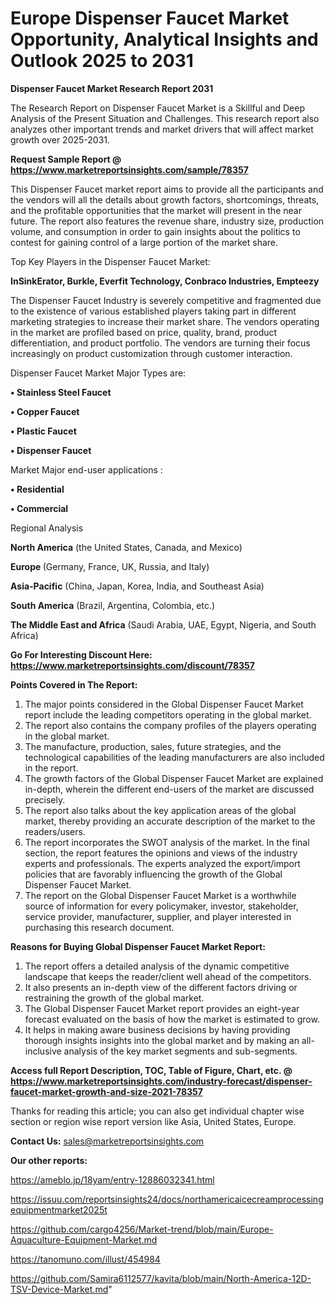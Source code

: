 # Europe Dispenser Faucet Market Opportunity, Analytical Insights and Outlook 2025 to 2031

<strong>Dispenser Faucet Market Research Report 2031</strong>

The Research Report on Dispenser Faucet Market is a Skillful and Deep Analysis of the Present Situation and Challenges. This research report also analyzes other important trends and market drivers that will affect market growth over 2025-2031.

<strong>Request Sample Report @ <a href=https://www.marketreportsinsights.com/sample/78357>https://www.marketreportsinsights.com/sample/78357</a></strong>

This Dispenser Faucet market report aims to provide all the participants and the vendors will all the details about growth factors, shortcomings, threats, and the profitable opportunities that the market will present in the near future. The report also features the revenue share, industry size, production volume, and consumption in order to gain insights about the politics to contest for gaining control of a large portion of the market share.

Top Key Players in the Dispenser Faucet Market:

<strong>InSinkErator, Burkle, Everfit Technology, Conbraco Industries, Empteezy</strong>

The Dispenser Faucet Industry is severely competitive and fragmented due to the existence of various established players taking part in different marketing strategies to increase their market share. The vendors operating in the market are profiled based on price, quality, brand, product differentiation, and product portfolio. The vendors are turning their focus increasingly on product customization through customer interaction.

Dispenser Faucet Market Major Types are:

<strong>• Stainless Steel Faucet

• Copper Faucet

• Plastic Faucet

• Dispenser Faucet</strong>

Market Major end-user applications :

<strong>• Residential

• Commercial</strong>

Regional Analysis

</u><strong><b>North America</b></strong> (the United States, Canada, and Mexico)

<strong><b>Europe </b></strong>(Germany, France, UK, Russia, and Italy)

<strong><b>Asia-Pacific</b></strong> (China, Japan, Korea, India, and Southeast Asia)

<strong><b>South America</b></strong> (Brazil, Argentina, Colombia, etc.)

<strong><b>The Middle East and Africa</b></strong> (Saudi Arabia, UAE, Egypt, Nigeria, and South Africa)

<strong>Go For Interesting Discount Here: <a href=https://www.marketreportsinsights.com/discount/78357>https://www.marketreportsinsights.com/discount/78357</a></strong>

<strong>Points Covered in The Report:</strong>
<ol>
  <li>The major points considered in the Global Dispenser Faucet Market report include the leading competitors operating in the global market.</li>
  <li>The report also contains the company profiles of the players operating in the global market.</li>
  <li>The manufacture, production, sales, future strategies, and the technological capabilities of the leading manufacturers are also included in the report.</li>
  <li>The growth factors of the Global Dispenser Faucet Market are explained in-depth, wherein the different end-users of the market are discussed precisely.</li>
  <li>The report also talks about the key application areas of the global market, thereby providing an accurate description of the market to the readers/users.</li>
  <li>The report incorporates the SWOT analysis of the market. In the final section, the report features the opinions and views of the industry experts and professionals. The experts analyzed the export/import policies that are favorably influencing the growth of the Global Dispenser Faucet Market.</li>
  <li>The report on the Global Dispenser Faucet Market is a worthwhile source of information for every policymaker, investor, stakeholder, service provider, manufacturer, supplier, and player interested in purchasing this research document.</li>
</ol>
<strong>Reasons for Buying Global Dispenser Faucet Market Report:</strong>

<ol>
  <li>The report offers a detailed analysis of the dynamic competitive landscape that keeps the reader/client well ahead of the competitors.</li>
  <li>It also presents an in-depth view of the different factors driving or restraining the growth of the global market.</li>
  <li>The Global Dispenser Faucet Market report provides an eight-year forecast evaluated on the basis of how the market is estimated to grow.</li>
  <li>It helps in making aware business decisions by having providing thorough insights insights into the global market and by making an all-inclusive analysis of the key market segments and sub-segments.</li>
</ol>
<strong>Access full Report Description, TOC, Table of Figure, Chart, etc. @ <a href=https://www.marketreportsinsights.com/industry-forecast/dispenser-faucet-market-growth-and-size-2021-78357>https://www.marketreportsinsights.com/industry-forecast/dispenser-faucet-market-growth-and-size-2021-78357</a></strong>


Thanks for reading this article; you can also get individual chapter wise section or region wise report version like Asia, United States, Europe.

<strong>Contact Us:</strong>
sales@marketreportsinsights.com

<strong>Our other reports:</strong>

<a href=https://ameblo.jp/18yam/entry-12886032341.html>https://ameblo.jp/18yam/entry-12886032341.html</a>

<a href=https://issuu.com/reportsinsights24/docs/northamericaicecreamprocessingequipmentmarket2025t>https://issuu.com/reportsinsights24/docs/northamericaicecreamprocessingequipmentmarket2025t</a>

<a href=https://github.com/cargo4256/Market-trend/blob/main/Europe-Aquaculture-Equipment-Market.md>https://github.com/cargo4256/Market-trend/blob/main/Europe-Aquaculture-Equipment-Market.md</a>

<a href=https://tanomuno.com/illust/454984>https://tanomuno.com/illust/454984</a>

<a href=https://github.com/Samira6112577/kavita/blob/main/North-America-12D-TSV-Device-Market.md>https://github.com/Samira6112577/kavita/blob/main/North-America-12D-TSV-Device-Market.md</a>"
